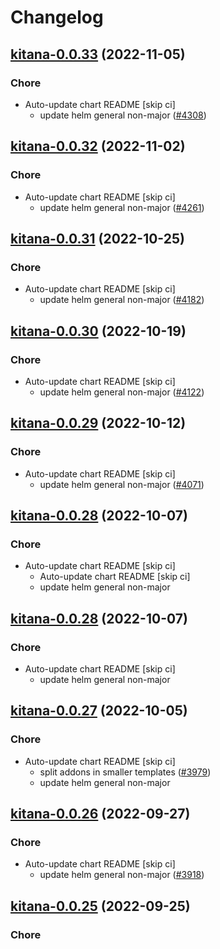 # Changelog



## [kitana-0.0.33](https://github.com/truecharts/charts/compare/kitana-0.0.32...kitana-0.0.33) (2022-11-05)

### Chore

- Auto-update chart README [skip ci]
  - update helm general non-major ([#4308](https://github.com/truecharts/charts/issues/4308))




## [kitana-0.0.32](https://github.com/truecharts/charts/compare/kitana-0.0.31...kitana-0.0.32) (2022-11-02)

### Chore

- Auto-update chart README [skip ci]
  - update helm general non-major ([#4261](https://github.com/truecharts/charts/issues/4261))




## [kitana-0.0.31](https://github.com/truecharts/charts/compare/kitana-0.0.30...kitana-0.0.31) (2022-10-25)

### Chore

- Auto-update chart README [skip ci]
  - update helm general non-major ([#4182](https://github.com/truecharts/charts/issues/4182))




## [kitana-0.0.30](https://github.com/truecharts/charts/compare/kitana-0.0.29...kitana-0.0.30) (2022-10-19)

### Chore

- Auto-update chart README [skip ci]
  - update helm general non-major ([#4122](https://github.com/truecharts/charts/issues/4122))




## [kitana-0.0.29](https://github.com/truecharts/charts/compare/kitana-0.0.28...kitana-0.0.29) (2022-10-12)

### Chore

- Auto-update chart README [skip ci]
  - update helm general non-major ([#4071](https://github.com/truecharts/charts/issues/4071))




## [kitana-0.0.28](https://github.com/truecharts/charts/compare/kitana-0.0.27...kitana-0.0.28) (2022-10-07)

### Chore

- Auto-update chart README [skip ci]
  - Auto-update chart README [skip ci]
  - update helm general non-major




## [kitana-0.0.28](https://github.com/truecharts/charts/compare/kitana-0.0.27...kitana-0.0.28) (2022-10-07)

### Chore

- Auto-update chart README [skip ci]
  - update helm general non-major




## [kitana-0.0.27](https://github.com/truecharts/charts/compare/kitana-0.0.26...kitana-0.0.27) (2022-10-05)

### Chore

- Auto-update chart README [skip ci]
  - split addons in smaller templates ([#3979](https://github.com/truecharts/charts/issues/3979))
  - update helm general non-major




## [kitana-0.0.26](https://github.com/truecharts/charts/compare/kitana-0.0.25...kitana-0.0.26) (2022-09-27)

### Chore

- Auto-update chart README [skip ci]
  - update helm general non-major ([#3918](https://github.com/truecharts/charts/issues/3918))




## [kitana-0.0.25](https://github.com/truecharts/charts/compare/kitana-0.0.24...kitana-0.0.25) (2022-09-25)

### Chore
